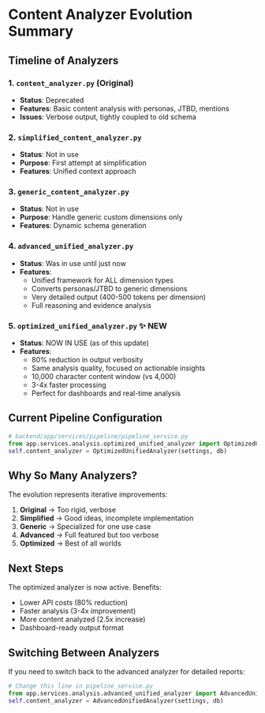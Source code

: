 # Content Analyzer Evolution Summary

## Timeline of Analyzers

### 1. `content_analyzer.py` (Original)
- **Status**: Deprecated
- **Features**: Basic content analysis with personas, JTBD, mentions
- **Issues**: Verbose output, tightly coupled to old schema

### 2. `simplified_content_analyzer.py` 
- **Status**: Not in use
- **Purpose**: First attempt at simplification
- **Features**: Unified context approach

### 3. `generic_content_analyzer.py`
- **Status**: Not in use  
- **Purpose**: Handle generic custom dimensions only
- **Features**: Dynamic schema generation

### 4. `advanced_unified_analyzer.py`
- **Status**: Was in use until just now
- **Features**: 
  - Unified framework for ALL dimension types
  - Converts personas/JTBD to generic dimensions
  - Very detailed output (400-500 tokens per dimension)
  - Full reasoning and evidence analysis

### 5. `optimized_unified_analyzer.py` ✨ NEW
- **Status**: NOW IN USE (as of this update)
- **Features**:
  - 80% reduction in output verbosity
  - Same analysis quality, focused on actionable insights
  - 10,000 character content window (vs 4,000)
  - 3-4x faster processing
  - Perfect for dashboards and real-time analysis

## Current Pipeline Configuration

```python
# backend/app/services/pipeline/pipeline_service.py
from app.services.analysis.optimized_unified_analyzer import OptimizedUnifiedAnalyzer
self.content_analyzer = OptimizedUnifiedAnalyzer(settings, db)
```

## Why So Many Analyzers?

The evolution represents iterative improvements:
1. **Original** → Too rigid, verbose
2. **Simplified** → Good ideas, incomplete implementation  
3. **Generic** → Specialized for one use case
4. **Advanced** → Full featured but too verbose
5. **Optimized** → Best of all worlds

## Next Steps

The optimized analyzer is now active. Benefits:
- Lower API costs (80% reduction)
- Faster analysis (3-4x improvement)
- More content analyzed (2.5x increase)
- Dashboard-ready output format

## Switching Between Analyzers

If you need to switch back to the advanced analyzer for detailed reports:
```python
# Change this line in pipeline_service.py
from app.services.analysis.advanced_unified_analyzer import AdvancedUnifiedAnalyzer
self.content_analyzer = AdvancedUnifiedAnalyzer(settings, db)
```
